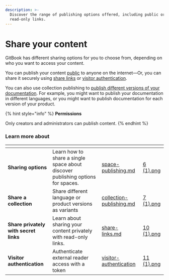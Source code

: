 ```yaml
---
description: >-
  Discover the range of publishing options offered, including public or
  read-only links.
---
```


# Share your content

GitBook has different sharing options for you to choose from, depending on who you want to access your content.

You can publish your content [public](space-publishing.md#public-space) to anyone on the internet—Or, you can share it securely using [share links](share-links.md) or [visitor authentication](space-publishing.md#visitor-authentication).

You can also use collection publishing to [publish different versions of your documentation](collection-publishing.md#how-to-publish-a-collection-of-variants). For example, you might want to publish your documentation in different languages, or you might want to publish documentation for each version of your product.

{% hint style="info" %}
**Permissions**

Only creators and administrators can publish content.
{% endhint %}

### Learn more about

<table data-card-size="large" data-view="cards"><thead><tr><th></th><th></th><th data-hidden data-card-target data-type="content-ref"></th><th data-hidden data-card-cover data-type="files"></th></tr></thead><tbody><tr><td><strong>Sharing options</strong></td><td>Learn how to share a single space about discover publishing options for spaces.</td><td><a href="space-publishing.md">space-publishing.md</a></td><td><a href="../../.gitbook/assets/6 (1).png">6 (1).png</a></td></tr><tr><td><strong>Share a collection</strong></td><td>Share different language or product versions as variants</td><td><a href="collection-publishing.md">collection-publishing.md</a></td><td><a href="../../.gitbook/assets/7 (1).png">7 (1).png</a></td></tr><tr><td><strong>Share privately with secret links</strong></td><td>Learn about sharing your content privately with read-only links.</td><td><a href="share-links.md">share-links.md</a></td><td><a href="../../.gitbook/assets/10 (1).png">10 (1).png</a></td></tr><tr><td><strong>Visitor authentication</strong></td><td>Authenticate external reader access with a token</td><td><a href="visitor-authentication/">visitor-authentication</a></td><td><a href="../../.gitbook/assets/11 (1).png">11 (1).png</a></td></tr></tbody></table>
